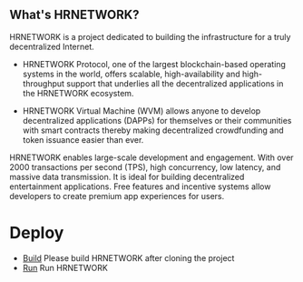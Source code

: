 ## What's HRNETWORK?

HRNETWORK is a project dedicated to building the infrastructure for a truly decentralized Internet.

* HRNETWORK Protocol, one of the largest blockchain-based operating systems in the world, offers scalable, high-availability and high-throughput support that underlies all the decentralized applications in the HRNETWORK ecosystem.

* HRNETWORK Virtual Machine (WVM) allows anyone to develop decentralized applications (DAPPs) for themselves or their communities with smart contracts thereby making decentralized crowdfunding and token issuance easier than ever.

HRNETWORK enables large-scale development and engagement. With over 2000 transactions per second (TPS), high concurrency, low latency, and massive data transmission. It is ideal for building decentralized entertainment applications. Free features and incentive systems allow developers to create premium app experiences for users.

# Deploy
* [Build](./build.md) Please build HRNETWORK after cloning the project
* [Run](./run.md) Run HRNETWORK
